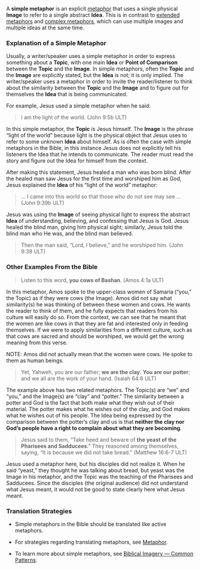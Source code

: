 A **simple metaphor** is an explicit [metaphor](../figs-metaphor/01.md) that uses a single physical **Image** to refer to a single abstract **Idea**. This is in contrast to [extended metaphors](../figs-exmetaphor/01.md) and [complex metaphors](../figs-cometaphor/01.md), which can use multiple images and multiple ideas at the same time.

### Explanation of a Simple Metaphor

Usually, a writer/speaker uses a simple metaphor in order to express something about a **Topic**, with one main **Idea** or **Point of Comparison** between the **Topic** and the **Image**. In simple metaphors, often the **Topic** and the **Image** are explicitly stated, but the **Idea** is not; it is only implied. The writer/speaker uses a metaphor in order to invite the reader/listener to think about the similarity between the **Topic** and the **Image** and to figure out for themselves the **Idea** that is being communicated.

For example, Jesus used a simple metaphor when he said:

> I am the light of the world. (John 9:5b ULT)

In this simple metaphor, the **Topic** is Jesus himself. The **Image** is the phrase “light of the world” because light is the physical object that Jesus uses to refer to some unknown **Idea** about himself. As is often the case with simple metaphors in the Bible, in this instance Jesus does not explicitly tell his listeners the Idea that he intends to communicate. The reader must read the story and figure out the Idea for himself from the context.

After making this statement, Jesus healed a man who was born blind. After the healed man saw Jesus for the first time and worshiped him as God, Jesus explained the **Idea** of his “light of the world” metaphor:

> … I came into this world so that those who do not see may see … (John 9:39b ULT)

Jesus was using the **Image** of seeing physical light to express the abstract **Idea** of understanding, believing, and confessing that Jesus is God. Jesus healed the blind man, giving him physical sight; similarly, Jesus told the blind man who He was, and the blind man believed.

> Then the man said, “Lord, I believe,” and he worshiped him. (John 9:38 ULT)

### Other Examples From the Bible

> Listen to this word, **you cows of Bashan**. (Amos 4:1a ULT)

In this metaphor, Amos spoke to the upper-class women of Samaria (“you,” the Topic) as if they were cows (the Image). Amos did not say what similarity(s) he was thinking of between these women and cows. He wants the reader to think of them, and he fully expects that readers from his culture will easily do so. From the context, we can see that he meant that the women are like cows in that they are fat and interested only in feeding themselves. If we were to apply similarities from a different culture, such as that cows are sacred and should be worshiped, we would get the wrong meaning from this verse.

NOTE: Amos did not actually mean that the women were cows. He spoke to them as human beings.

> Yet, Yahweh, you are our father; **we are the clay**. **You are our potter**; and we all are the work of your hand. (Isaiah 64:8 ULT)

The example above has two related metaphors. The Topic(s) are “we” and “you,” and the Image(s) are “clay” and “potter.” The similarity between a potter and God is the fact that both make what they wish out of their material. The potter makes what he wishes out of the clay, and God makes what he wishes out of his people. The Idea being expressed by the comparison between the potter’s clay and us is that **neither the clay nor God’s people have a right to complain about what they are becoming**.

> Jesus said to them, “Take heed and beware of **the yeast of the Pharisees and Sadducees**.” They reasoned among themselves, saying, “It is because we did not take bread.” (Matthew 16:6-7 ULT)

Jesus used a metaphor here, but his disciples did not realize it. When he said “yeast,” they thought he was talking about bread, but yeast was the Image in his metaphor, and the Topic was the teaching of the Pharisees and Sadducees. Since the disciples (the original audience) did not understand what Jesus meant, it would not be good to state clearly here what Jesus meant.

### Translation Strategies

* Simple metaphors in the Bible should be translated like active metaphors.

* For strategies regarding translating metaphors, see [Metaphor](../figs-metaphor/01.md).

* To learn more about simple metaphors, see [Biblical Imagery — Common Patterns](../bita-part1/01.md).
